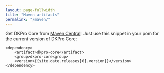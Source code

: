 ```yaml
---
layout: page-fullwidth
title: "Maven artifacts"
permalink: "/maven/"
---
```


Get DKPro Core from [Maven Central][1]! Just use this snippet in your pom for the current version of DKPro Core:

	<dependency>
		<artifact>dkpro-core</artifact>
		<group>dkpro-core<group>
		<version>{{site.date.releases[0].version}}</version>
	</dependency>

[1]: http://search.maven.org/#search%7Cga%7C1%7Cg%3A%22de.tudarmstadt.ukp.dkpro.core%22%20AND%20v%3A%22{{site.data.releases[0].version}}%22